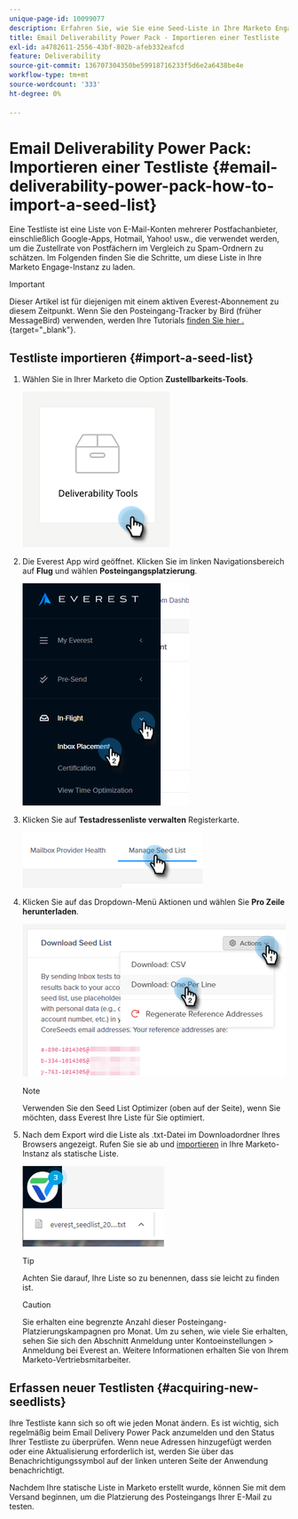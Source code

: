 ```yaml
---
unique-page-id: 10099077
description: Erfahren Sie, wie Sie eine Seed-Liste in Ihre Marketo Engage-Instanz importieren.
title: Email Deliverability Power Pack - Importieren einer Testliste
exl-id: a4782611-2556-43bf-802b-afeb332eafcd
feature: Deliverability
source-git-commit: 136707304350be59918716233f5d6e2a6438be4e
workflow-type: tm+mt
source-wordcount: '333'
ht-degree: 0%

---
```


# Email Deliverability Power Pack: Importieren einer Testliste {#email-deliverability-power-pack-how-to-import-a-seed-list}

Eine Testliste ist eine Liste von E-Mail-Konten mehrerer Postfachanbieter, einschließlich Google-Apps, Hotmail, Yahoo! usw., die verwendet werden, um die Zustellrate von Postfächern im Vergleich zu Spam-Ordnern zu schätzen. Im Folgenden finden Sie die Schritte, um diese Liste in Ihre Marketo Engage-Instanz zu laden.

>[!IMPORTANT]
>
>Dieser Artikel ist für diejenigen mit einem aktiven Everest-Abonnement zu diesem Zeitpunkt. Wenn Sie den Posteingang-Tracker by Bird (früher MessageBird) verwenden, werden Ihre Tutorials [finden Sie hier .](/help/marketo/product-docs/email-marketing/deliverability/inbox-tracker/inbox-tracker-tutorials.md){target="_blank"}.

## Testliste importieren {#import-a-seed-list}

1. Wählen Sie in Ihrer Marketo die Option **Zustellbarkeits-Tools**.

   ![](assets/email-deliverability-power-pack-1.png)

1. Die Everest App wird geöffnet. Klicken Sie im linken Navigationsbereich auf **Flug** und wählen **Posteingangsplatzierung**.

   ![](assets/email-deliverability-power-pack-2.png)

1. Klicken Sie auf **Testadressenliste verwalten** Registerkarte.

   ![](assets/email-deliverability-power-pack-3.png)

1. Klicken Sie auf das Dropdown-Menü Aktionen und wählen Sie **Pro Zeile herunterladen**.

   ![](assets/email-deliverability-power-pack-4.png)

   >[!NOTE]
   >
   >Verwenden Sie den Seed List Optimizer (oben auf der Seite), wenn Sie möchten, dass Everest Ihre Liste für Sie optimiert.

1. Nach dem Export wird die Liste als .txt-Datei im Downloadordner Ihres Browsers angezeigt. Rufen Sie sie ab und [importieren](/help/marketo/getting-started/quick-wins/import-a-list-of-people.md) in Ihre Marketo-Instanz als statische Liste.

   ![](assets/email-deliverability-power-pack-5.png)

   >[!TIP]
   >
   >Achten Sie darauf, Ihre Liste so zu benennen, dass sie leicht zu finden ist.

   >[!CAUTION]
   >
   >Sie erhalten eine begrenzte Anzahl dieser Posteingang-Platzierungskampagnen pro Monat. Um zu sehen, wie viele Sie erhalten, sehen Sie sich den Abschnitt Anmeldung unter Kontoeinstellungen > Anmeldung bei Everest an. Weitere Informationen erhalten Sie von Ihrem Marketo-Vertriebsmitarbeiter.

## Erfassen neuer Testlisten {#acquiring-new-seedlists}

Ihre Testliste kann sich so oft wie jeden Monat ändern. Es ist wichtig, sich regelmäßig beim Email Delivery Power Pack anzumelden und den Status Ihrer Testliste zu überprüfen. Wenn neue Adressen hinzugefügt werden oder eine Aktualisierung erforderlich ist, werden Sie über das Benachrichtigungssymbol auf der linken unteren Seite der Anwendung benachrichtigt.

Nachdem Ihre statische Liste in Marketo erstellt wurde, können Sie mit dem Versand beginnen, um die Platzierung des Posteingangs Ihrer E-Mail zu testen.
